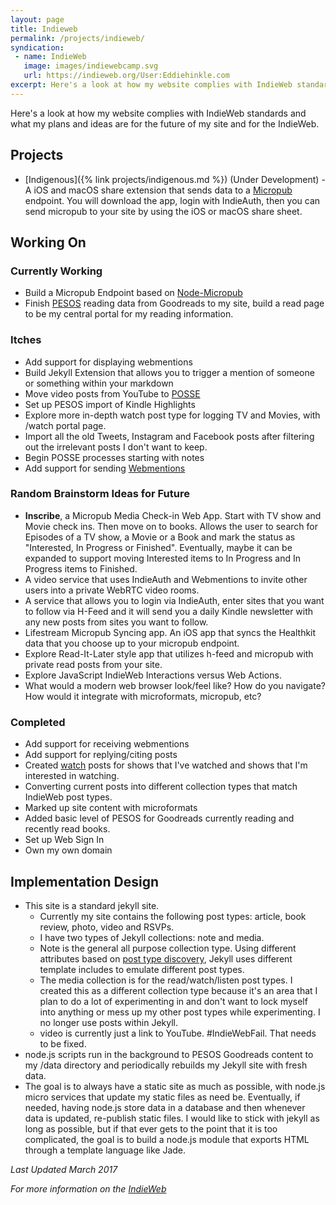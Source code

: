 ```yaml
---
layout: page
title: Indieweb
permalink: /projects/indieweb/
syndication:
 - name: IndieWeb
   image: images/indiewebcamp.svg
   url: https://indieweb.org/User:Eddiehinkle.com
excerpt: Here's a look at how my website complies with IndieWeb standards and what my plans and ideas are for the future of my site and for the IndieWeb.
---
```

Here's a look at how my website complies with IndieWeb standards and what my plans and ideas are for the future of my site and for the IndieWeb.

## Projects
* [Indigenous]({% link projects/indigenous.md %}) (Under Development) - A iOS and macOS share extension that sends data to a [Micropub](https://indieweb.org/micropub) endpoint. You will download the app, login with IndieAuth, then you can send micropub to your site by using the iOS or macOS share sheet.

## Working On

### Currently Working
* Build a Micropub Endpoint based on [Node-Micropub](https://github.com/voxpelli/node-micropub-express)
* Finish [PESOS](https://indieweb.org/PESOS) reading data from Goodreads to my site, build a read page to be my central portal for my reading information.

### Itches
* Add support for displaying webmentions
* Build Jekyll Extension that allows you to trigger a mention of someone or something within your markdown
* Move video posts from YouTube to [POSSE](https://indieweb.org/POSSE)
* Set up PESOS import of Kindle Highlights
* Explore more in-depth watch post type for logging TV and Movies, with /watch portal page.
* Import all the old Tweets, Instagram and Facebook posts after filtering out the irrelevant posts I don't want to keep.
* Begin POSSE processes starting with notes
* Add support for sending [Webmentions](https://indieweb.org/webmention)

### Random Brainstorm Ideas for Future
* **Inscribe**, a Micropub Media Check-in Web App. Start with TV show and Movie check ins. Then move on to books. Allows the user to  search for Episodes of a TV show, a Movie or a Book and mark the status as "Interested, In Progress or Finished". Eventually, maybe it can be expanded to support moving Interested items to In Progress and In Progress items to Finished.
* A video service that uses IndieAuth and Webmentions to invite other users into a private WebRTC video rooms.
* A service that allows you to login via IndieAuth, enter sites that you want to follow via H-Feed and it will send you a daily Kindle newsletter with any new posts from sites you want to follow.
* Lifestream Micropub Syncing app. An iOS app that syncs the Healthkit data that you choose up to your micropub endpoint.
* Explore Read-It-Later style app that utilizes h-feed and micropub with private read posts from your site.
* Explore JavaScript IndieWeb Interactions versus Web Actions.
* What would a modern web browser look/feel like? How do you navigate? How would it integrate with microformats, micropub, etc?

### Completed
* Add support for receiving webmentions
* Add support for replying/citing posts
* Created [watch](https://indieweb.org/watch) posts for shows that I've watched and shows that I'm interested in watching.
* Converting current posts into different collection types that match IndieWeb post types.
* Marked up site content with microformats
* Added basic level of PESOS for Goodreads currently reading and recently read books.
* Set up Web Sign In
* Own my own domain

## Implementation Design
* This site is a standard jekyll site.
	* Currently my site contains the following post types: article, book review, photo, video and RSVPs.
	* I have two types of Jekyll collections: note and media.
    * Note is the general all purpose collection type. Using different attributes based on [post type discovery](https://indieweb.org/post-type-discovery), Jekyll uses different template includes to emulate different post types.
    * The media collection is for the read/watch/listen post types. I created this as a different collection type because it's an area that I plan to do a lot of experimenting in and don't want to lock myself into anything or mess up my other post types while experimenting. I no longer use posts within Jekyll.
  * video is currently just a link to YouTube. #IndieWebFail. That needs to be fixed.
* node.js scripts run in the background to PESOS Goodreads content to my /data directory and periodically rebuilds my Jekyll site with fresh data.
* The goal is to always have a static site as much as possible, with node.js micro services that update my static files as need be. Eventually, if needed, having node.js store data in a database and then whenever data is updated, re-publish static files. I would like to stick with jekyll as long as possible, but if that ever gets to the point that it is too complicated, the goal is to build a node.js module that exports HTML through a template language like Jade.

_Last Updated March 2017_

_For more information on the [IndieWeb](https://indieweb.org)_